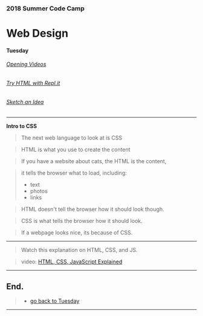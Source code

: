 
### 2018 Summer Code Camp
# Web Design

#### Tuesday

###### [Opening Videos](tuesday-opening-videos.md)
###### [Try HTML with Repl.it](tuesday-replit.md)
###### [Sketch an Idea](tuesday-ideas.md)

***

**Intro to CSS** 

> The next web language to look at is CSS

> HTML is what you use to create the content

> If you have a website about cats, the HTML is the content, 

> it tells the browser what to load, including:
> - text
> - photos
> - links

> HTML doesn't tell the browser how it should look though.

> CSS is what tells the browser how it should look.

> If a webpage looks nice, its because of CSS.

***

> Watch this explanation on HTML, CSS, and JS.

> video: [HTML, CSS, JavaScript Explained](https://www.youtube.com/watch?v=gT0Lh1eYk78)

***

## End.

> - [go back to Tuesday](tuesday.md)

***
